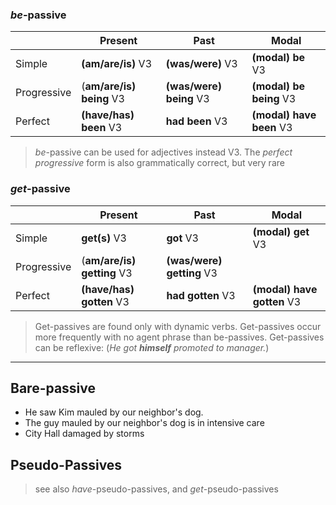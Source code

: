 ### *be*-passive

|  | Present    | Past        | Modal           |
| ------ | ---------- | ----------- | --------------- |
| Simple  | **(am/are/is)** V3 | **(was/were)** V3 | **(modal) be** V3 |
| Progressive | (**am/are/is) being** V3 | **(was/were) being** V3 | **(modal) be being** V3   |
|      Perfect	| 	**(have/has) been** V3	| 	**had been** V3	| **(modal) have been** V3                |

>*be*-passive can be used for adjectives instead V3.
>The *perfect progressive* form is also grammatically correct, but very rare

### *get*-passive

|  | Present    | Past        |  Modal           |
| ------ | ---------- | ----------- | --------------- |
| Simple  | **get(s)** V3 | **got** V3 | **(modal) get** V3  |
| Progressive | (**am/are/is) getting** V3 | **(was/were) getting** V3 |  |
|      Perfect	| 	**(have/has) gotten** V3	| 	**had gotten** V3	| **(modal) have gotten** V3                |

>Get-passives are found only with dynamic verbs.
>Get-passives occur more frequently with no agent phrase than be-passives.
>Get-passives can be reflexive: (*He got **himself** promoted to manager.*)

___

## Bare-passive

- He saw Kim mauled by our neighbor's dog.
- The guy mauled by our neighbor's dog is in intensive care
- City Hall damaged by storms

## Pseudo-Passives

> see also *have*-pseudo-passives, and *get*-pseudo-passives 
